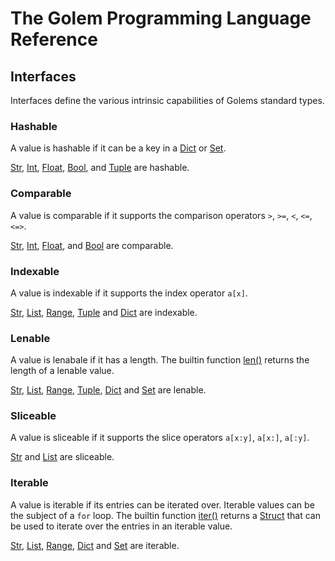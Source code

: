 # The Golem Programming Language Reference

## Interfaces

Interfaces define the various intrinsic capabilities of Golems standard types.

### Hashable

A value is hashable if it can be a key in a [Dict](dict.html) or 
[Set](set.html).  

[Str](str.html), [Int](int.html), [Float](float.html), [Bool](bool.html), 
and [Tuple](tuple.html) are hashable. 

### Comparable

A value is comparable if it supports the comparison operators 
`>`, `>=`, `<`, `<=`, `<=>`.  

[Str](str.html), [Int](int.html), [Float](float.html), and [Bool](bool.html) are comparable.

### Indexable

A value is indexable if it supports the index operator `a[x]`.   

[Str](str.html), [List](list.html), [Range](range.html), [Tuple](tuple.html) 
and [Dict](dict.html) are indexable.

### Lenable

A value is lenabale if it has a length. The builtin function [len()](builtins.html#len) 
returns the length of a lenable value.  

[Str](str.html), [List](list.html), [Range](range.html), [Tuple](tuple.html), 
[Dict](dict.html) and [Set](set.html) are lenable.

### Sliceable

A value is sliceable if it supports the slice operators `a[x:y]`, `a[x:]`, `a[:y]`.  

[Str](str.html) and [List](list.html) are sliceable.

### Iterable

A value is iterable if its entries can be iterated over.  Iterable values can be the
subject of a `for` loop.  The builtin function [iter()](builtins.html#iter) returns 
a [Struct](struct.html) that can be used to iterate over the entries in an iterable 
value.  

[Str](str.html), [List](list.html), [Range](range.html), [Dict](dict.html) 
and [Set](set.html) are iterable.
